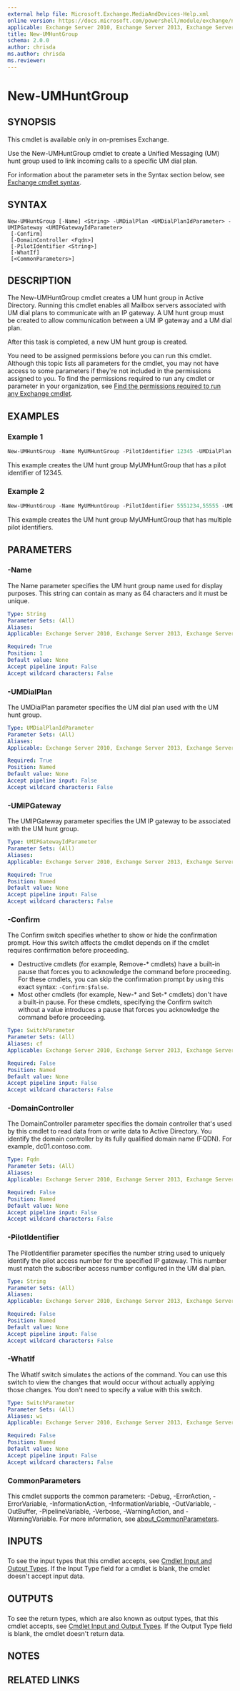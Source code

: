```yaml
---
external help file: Microsoft.Exchange.MediaAndDevices-Help.xml
online version: https://docs.microsoft.com/powershell/module/exchange/new-umhuntgroup
applicable: Exchange Server 2010, Exchange Server 2013, Exchange Server 2016
title: New-UMHuntGroup
schema: 2.0.0
author: chrisda
ms.author: chrisda
ms.reviewer:
---
```


# New-UMHuntGroup

## SYNOPSIS
This cmdlet is available only in on-premises Exchange.

Use the New-UMHuntGroup cmdlet to create a Unified Messaging (UM) hunt group used to link incoming calls to a specific UM dial plan.

For information about the parameter sets in the Syntax section below, see [Exchange cmdlet syntax](https://docs.microsoft.com/powershell/exchange/exchange-cmdlet-syntax).

## SYNTAX

```
New-UMHuntGroup [-Name] <String> -UMDialPlan <UMDialPlanIdParameter> -UMIPGateway <UMIPGatewayIdParameter>
 [-Confirm]
 [-DomainController <Fqdn>]
 [-PilotIdentifier <String>]
 [-WhatIf]
 [<CommonParameters>]
```

## DESCRIPTION
The New-UMHuntGroup cmdlet creates a UM hunt group in Active Directory. Running this cmdlet enables all Mailbox servers associated with UM dial plans to communicate with an IP gateway. A UM hunt group must be created to allow communication between a UM IP gateway and a UM dial plan.

After this task is completed, a new UM hunt group is created.

You need to be assigned permissions before you can run this cmdlet. Although this topic lists all parameters for the cmdlet, you may not have access to some parameters if they're not included in the permissions assigned to you. To find the permissions required to run any cmdlet or parameter in your organization, see [Find the permissions required to run any Exchange cmdlet](https://docs.microsoft.com/powershell/exchange/find-exchange-cmdlet-permissions).

## EXAMPLES

### Example 1
```powershell
New-UMHuntGroup -Name MyUMHuntGroup -PilotIdentifier 12345 -UMDialPlan MyUMDialPlan -UMIPGateway MyUMIPGateway
```

This example creates the UM hunt group MyUMHuntGroup that has a pilot identifier of 12345.

### Example 2
```powershell
New-UMHuntGroup -Name MyUMHuntGroup -PilotIdentifier 5551234,55555 -UMDialPlan MyUMDialPlan -UMIPGateway MyUMIPGateway
```

This example creates the UM hunt group MyUMHuntGroup that has multiple pilot identifiers.

## PARAMETERS

### -Name
The Name parameter specifies the UM hunt group name used for display purposes. This string can contain as many as 64 characters and it must be unique.

```yaml
Type: String
Parameter Sets: (All)
Aliases:
Applicable: Exchange Server 2010, Exchange Server 2013, Exchange Server 2016

Required: True
Position: 1
Default value: None
Accept pipeline input: False
Accept wildcard characters: False
```

### -UMDialPlan
The UMDialPlan parameter specifies the UM dial plan used with the UM hunt group.

```yaml
Type: UMDialPlanIdParameter
Parameter Sets: (All)
Aliases:
Applicable: Exchange Server 2010, Exchange Server 2013, Exchange Server 2016

Required: True
Position: Named
Default value: None
Accept pipeline input: False
Accept wildcard characters: False
```

### -UMIPGateway
The UMIPGateway parameter specifies the UM IP gateway to be associated with the UM hunt group.

```yaml
Type: UMIPGatewayIdParameter
Parameter Sets: (All)
Aliases:
Applicable: Exchange Server 2010, Exchange Server 2013, Exchange Server 2016

Required: True
Position: Named
Default value: None
Accept pipeline input: False
Accept wildcard characters: False
```

### -Confirm
The Confirm switch specifies whether to show or hide the confirmation prompt. How this switch affects the cmdlet depends on if the cmdlet requires confirmation before proceeding.

- Destructive cmdlets (for example, Remove-\* cmdlets) have a built-in pause that forces you to acknowledge the command before proceeding. For these cmdlets, you can skip the confirmation prompt by using this exact syntax: `-Confirm:$false`.
- Most other cmdlets (for example, New-\* and Set-\* cmdlets) don't have a built-in pause. For these cmdlets, specifying the Confirm switch without a value introduces a pause that forces you acknowledge the command before proceeding.

```yaml
Type: SwitchParameter
Parameter Sets: (All)
Aliases: cf
Applicable: Exchange Server 2010, Exchange Server 2013, Exchange Server 2016

Required: False
Position: Named
Default value: None
Accept pipeline input: False
Accept wildcard characters: False
```

### -DomainController
The DomainController parameter specifies the domain controller that's used by this cmdlet to read data from or write data to Active Directory. You identify the domain controller by its fully qualified domain name (FQDN). For example, dc01.contoso.com.

```yaml
Type: Fqdn
Parameter Sets: (All)
Aliases:
Applicable: Exchange Server 2010, Exchange Server 2013, Exchange Server 2016

Required: False
Position: Named
Default value: None
Accept pipeline input: False
Accept wildcard characters: False
```

### -PilotIdentifier
The PilotIdentifier parameter specifies the number string used to uniquely identify the pilot access number for the specified IP gateway. This number must match the subscriber access number configured in the UM dial plan.

```yaml
Type: String
Parameter Sets: (All)
Aliases:
Applicable: Exchange Server 2010, Exchange Server 2013, Exchange Server 2016

Required: False
Position: Named
Default value: None
Accept pipeline input: False
Accept wildcard characters: False
```

### -WhatIf
The WhatIf switch simulates the actions of the command. You can use this switch to view the changes that would occur without actually applying those changes. You don't need to specify a value with this switch.

```yaml
Type: SwitchParameter
Parameter Sets: (All)
Aliases: wi
Applicable: Exchange Server 2010, Exchange Server 2013, Exchange Server 2016

Required: False
Position: Named
Default value: None
Accept pipeline input: False
Accept wildcard characters: False
```

### CommonParameters
This cmdlet supports the common parameters: -Debug, -ErrorAction, -ErrorVariable, -InformationAction, -InformationVariable, -OutVariable, -OutBuffer, -PipelineVariable, -Verbose, -WarningAction, and -WarningVariable. For more information, see [about_CommonParameters](https://go.microsoft.com/fwlink/p/?LinkID=113216).

## INPUTS

###  
To see the input types that this cmdlet accepts, see [Cmdlet Input and Output Types](https://go.microsoft.com/fwlink/p/?LinkId=616387). If the Input Type field for a cmdlet is blank, the cmdlet doesn't accept input data.

## OUTPUTS

###  
To see the return types, which are also known as output types, that this cmdlet accepts, see [Cmdlet Input and Output Types](https://go.microsoft.com/fwlink/p/?LinkId=616387). If the Output Type field is blank, the cmdlet doesn't return data.

## NOTES

## RELATED LINKS
